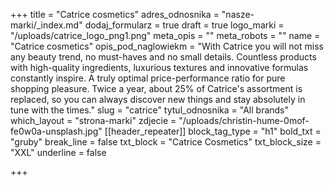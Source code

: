 +++
title = "Catrice cosmetics"
adres_odnosnika = "nasze-marki/_index.md"
dodaj_formularz = true
draft = true
logo_marki = "/uploads/catrice_logo_png1.png"
meta_opis = ""
meta_robots = ""
name = "Catrice cosmetics"
opis_pod_naglowiekm = "With Catrice you will not miss any beauty trend, no must-haves and no small details. Countless products with high-quality ingredients, luxurious textures and innovative formulas constantly inspire. A truly optimal price-performance ratio for pure shopping pleasure. Twice a year, about 25% of Catrice's assortment is replaced, so you can always discover new things and stay absolutely in tune with the times."
slug = "catrice"
tytul_odnosnika = "All brands"
which_layout = "strona-marki"
zdjecie = "/uploads/christin-hume-0mof-fe0w0a-unsplash.jpg"
[[header_repeater]]
block_tag_type = "h1"
bold_txt = "gruby"
break_line = false
txt_block = "Catrice Cosmetics"
txt_block_size = "XXL"
underline = false

+++
